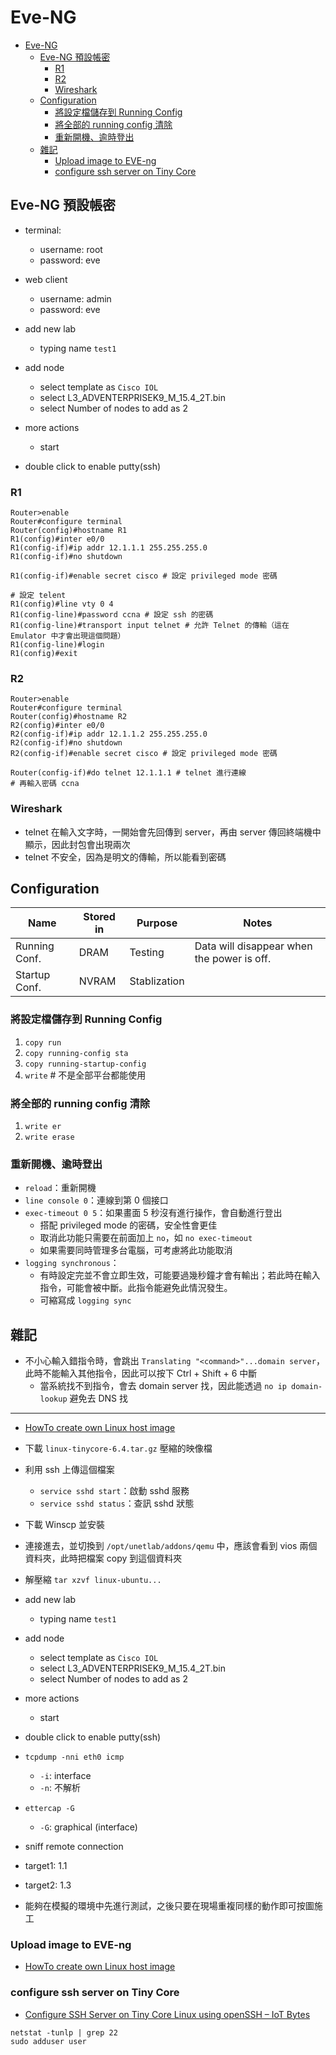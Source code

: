 # Eve-NG

- [Eve-NG](#eve-ng)
  - [Eve-NG 預設帳密](#eve-ng-%e9%a0%90%e8%a8%ad%e5%b8%b3%e5%af%86)
    - [R1](#r1)
    - [R2](#r2)
    - [Wireshark](#wireshark)
  - [Configuration](#configuration)
    - [將設定檔儲存到 Running Config](#%e5%b0%87%e8%a8%ad%e5%ae%9a%e6%aa%94%e5%84%b2%e5%ad%98%e5%88%b0-running-config)
    - [將全部的 running config 清除](#%e5%b0%87%e5%85%a8%e9%83%a8%e7%9a%84-running-config-%e6%b8%85%e9%99%a4)
    - [重新開機、逾時登出](#%e9%87%8d%e6%96%b0%e9%96%8b%e6%a9%9f%e9%80%be%e6%99%82%e7%99%bb%e5%87%ba)
  - [雜記](#%e9%9b%9c%e8%a8%98)
    - [Upload image to EVE-ng](#upload-image-to-eve-ng)
    - [configure ssh server on Tiny Core](#configure-ssh-server-on-tiny-core)

## Eve-NG 預設帳密

- terminal:
  - username: root
  - password: eve
- web client
  - username: admin
  - password: eve

- add new lab
  - typing name `test1`
- add node
  - select template as `Cisco IOL`
  - select L3_ADVENTERPRISEK9_M_15.4_2T.bin
  - select Number of nodes to add as 2
- more actions
  - start
- double click to enable putty(ssh)

### R1

```
Router>enable
Router#configure terminal
Router(config)#hostname R1
R1(config)#inter e0/0
R1(config-if)#ip addr 12.1.1.1 255.255.255.0
R1(config-if)#no shutdown

R1(config-if)#enable secret cisco # 設定 privileged mode 密碼

# 設定 telent
R1(config)#line vty 0 4
R1(config-line)#password ccna # 設定 ssh 的密碼
R1(config-line)#transport input telnet # 允許 Telnet 的傳輸（這在 Emulator 中才會出現這個問題）
R1(config-line)#login
R1(config)#exit
```

### R2

```
Router>enable
Router#configure terminal
Router(config)#hostname R2
R2(config)#inter e0/0
R2(config-if)#ip addr 12.1.1.2 255.255.255.0
R2(config-if)#no shutdown
R2(config-if)#enable secret cisco # 設定 privileged mode 密碼

Router(config-if)#do telnet 12.1.1.1 # telnet 進行連線
# 再輸入密碼 ccna
```

### Wireshark

- telnet 在輸入文字時，一開始會先回傳到 server，再由 server 傳回終端機中顯示，因此封包會出現兩次
- telnet 不安全，因為是明文的傳輸，所以能看到密碼

## Configuration

| Name          | Stored in | Purpose      | Notes                                      |
| ------------- | --------- | ------------ | ------------------------------------------ |
| Running Conf. | DRAM      | Testing      | Data will disappear when the power is off. |
| Startup Conf. | NVRAM     | Stablization |

### 將設定檔儲存到 Running Config

1. `copy run`
2. `copy running-config sta`
3. `copy running-startup-config`
4. `write` # 不是全部平台都能使用

### 將全部的 running config 清除

1. `write er`
2. `write erase`

### 重新開機、逾時登出

- `reload`：重新開機
- `line console 0`：連線到第 0 個接口
- `exec-timeout 0 5`：如果畫面 5 秒沒有進行操作，會自動進行登出
  - 搭配 privileged mode 的密碼，安全性會更佳
  - 取消此功能只需要在前面加上 `no`，如 `no exec-timeout`
  - 如果需要同時管理多台電腦，可考慮將此功能取消
- `logging synchronous`：
  - 有時設定完並不會立即生效，可能要過幾秒鐘才會有輸出；若此時在輸入指令，可能會被中斷。此指令能避免此情況發生。
  - 可縮寫成 `logging sync`

## 雜記

- 不小心輸入錯指令時，會跳出 `Translating "<command>"...domain server`，此時不能輸入其他指令，因此可以按下 Ctrl + Shift + 6 中斷
  - 當系統找不到指令，會去 domain server 找，因此能透過 `no ip domain-lookup` 避免去 DNS 找

---

- [HowTo create own Linux host image](https://www.eve-ng.net/documentation/howto-s/106-howto-create-own-linux-image)
- 下載 `linux-tinycore-6.4.tar.gz` 壓縮的映像檔
- 利用 ssh 上傳這個檔案
  - `service sshd start`：啟動 sshd 服務
  - `service sshd status`：查訊 sshd 狀態
- 下載 Winscp 並安裝
- 連接進去，並切換到 `/opt/unetlab/addons/qemu` 中，應該會看到 vios 兩個資料夾，此時把檔案 copy 到這個資料夾
- 解壓縮 `tar xzvf linux-ubuntu...`

- add new lab
  - typing name `test1`
- add node
  - select template as `Cisco IOL`
  - select L3_ADVENTERPRISEK9_M_15.4_2T.bin
  - select Number of nodes to add as 2
- more actions
  - start
- double click to enable putty(ssh)

- `tcpdump -nni eth0 icmp`
  - `-i`: interface
  - `-n`: 不解析
- `ettercap -G`
  - `-G`: graphical (interface)
- sniff remote connection
- target1: 1.1
- target2: 1.3

- 能夠在模擬的環境中先進行測試，之後只要在現場重複同樣的動作即可按圖施工

### Upload image to EVE-ng

- [HowTo create own Linux host image](https://www.eve-ng.net/documentation/howto-s/106-howto-create-own-linux-image)

### configure ssh server on Tiny Core

- [Configure SSH Server on Tiny Core Linux using openSSH – IoT Bytes](https://iotbytes.wordpress.com/configure-ssh-server-on-microcore-tiny-linux/)

```
netstat -tunlp | grep 22
sudo adduser user
```